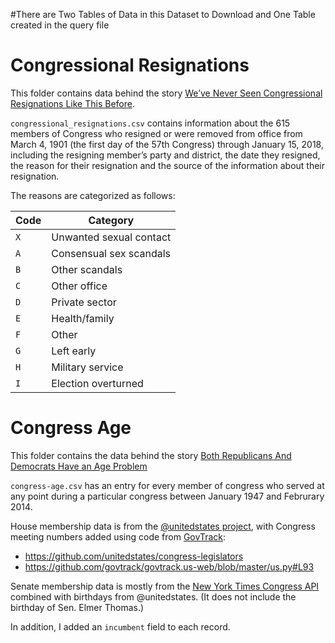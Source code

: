 #There are Two Tables of Data in this Dataset to Download and One Table created in the query file

# Congressional Resignations

This folder contains data behind the story [We’ve Never Seen Congressional Resignations Like This Before](https://fivethirtyeight.com/features/more-people-are-resigning-from-congress-than-at-any-time-in-recent-history/).

`congressional_resignations.csv` contains information about the 615 members of Congress who resigned or were removed from office from March 4, 1901 (the first day of the 57th Congress) through January 15, 2018, including the resigning member’s party and district, the date they resigned, the reason for their resignation and the source of the information about their resignation.

The reasons are categorized as follows:

Code | Category
-----| ---------
`X` | Unwanted sexual contact
`A` | Consensual sex scandals
`B` | Other scandals
`C` | Other office
`D` | Private sector
`E` | Health/family
`F` | Other
`G` | Left early
`H` | Military service
`I` | Election overturned


# Congress Age

This folder contains the data behind the story [Both Republicans And Democrats Have an Age Problem](https://fivethirtyeight.com/features/both-republicans-and-democrats-have-an-age-problem/)

`congress-age.csv` has an entry for every member of congress who served at any point during a particular congress between January 1947 and Februrary 2014.

House membership data is from the [@unitedstates project](http://theunitedstates.io/), with Congress meeting numbers added using code from [GovTrack](https://www.govtrack.us/developers/api):

* https://github.com/unitedstates/congress-legislators
* https://github.com/govtrack/govtrack.us-web/blob/master/us.py#L93

Senate membership data is mostly from the [New York Times Congress API](http://developer.nytimes.com/docs/read/congress_api) combined with birthdays from @unitedstates. (It does not include the birthday of Sen. Elmer Thomas.)

In addition, I added an `incumbent` field to each record.
